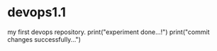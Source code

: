 # devops1.1
my first devops repository.
print("experiment done...!")
print("commit changes successfully...")
